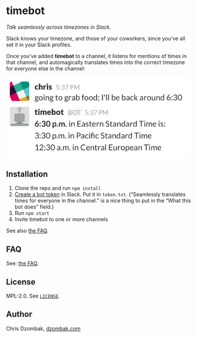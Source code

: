 # timebot

*Talk seamlessly across timezones in Slack.*

Slack knows your timezone, and those of your coworkers, since you’ve all set it in your Slack profiles.

Once you’ve added **timebot** to a channel, it listens for mentions of times in that channel, and automagically translates times into the correct timezone for everyone else in the channel:

![Screenshot of timebot in action](docs/readme-screenshot.png)

## Installation

1. Clone the repo and run `npm install`
2. [Create a bot token](https://get.slack.help/hc/en-us/articles/215770388-Create-and-regenerate-API-tokens) in Slack. Put it in `token.txt`. (“Seamlessly translates times for everyone in the channel.” is a nice thing to put in the “What this bot does” field.)
3. Run `npm start`
4. Invite timebot to one or more channels

See also [the FAQ](docs/faq.md).

## FAQ

See: [the FAQ](docs/faq.md).

## License

MPL-2.0. See [`LICENSE`](LICENSE).

## Author

Chris Dzombak, [dzombak.com](https://dzombak.com)
